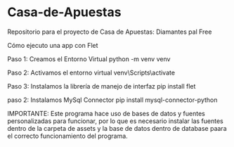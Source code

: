 # Casa-de-Apuestas
Repositorio para el proyecto de Casa de Apuestas: Diamantes pal Free

Cómo ejecuto una app con Flet

Paso 1: Creamos el Entorno Virtual
python -m venv venv

Paso 2: Activamos el entorno virtual
venv\Scripts\activate

Paso 3: Instalamos la librería de manejo de interfaz
pip install flet

paso 2: Instalamos MySql Connector
pip install mysql-connector-python

IMPORTANTE:
Este programa hace uso de bases de datos y fuentes personalizadas para funcionar, por lo que es necesario instalar las fuentes dentro de la carpeta de assets y la base de datos dentro de database paara el correcto funcionamiento del programa.